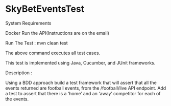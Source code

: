 # SkyBetEventsTest

System Requirements

Docker
Run the API(Instructions are on the email)

Run The Test :
mvn clean test

The above command executes all test cases.

This test is implemented using Java, Cucumber, and JUnit frameworks. 

Description :

Using a BDD approach build a test framework that will assert that all the events returned are football events, from the /football/live API endpoint.
Add a test to assert that there is a ‘home’ and an ‘away’ competitor for each of the events.
